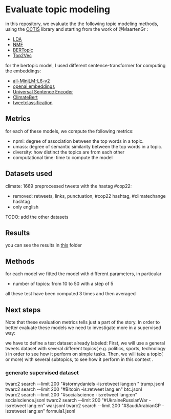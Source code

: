 # Evaluate topic modeling

in this repository, we evaluate the the following topic modeling methods, using the [OCTIS](https://github.com/MIND-Lab/OCTIS) library and starting from the work of @MaartenGr :

- [LDA](https://www.jmlr.org/papers/volume3/blei03a/blei03a.pdf)
- [NMF](https://papers.nips.cc/paper/1861-algorithms-for-non-negative-matrix-factorization)
- [BERTopic](https://arxiv.org/abs/2203.05794)
- [Top2Vec](https://arxiv.org/abs/2008.09470)

for the bertopic model, I used different sentence-transformer for computing the embeddings:

- [all-MiniLM-L6-v2](https://huggingface.co/sentence-transformers/all-MiniLM-L6-v2)
- [openai embeddings](https://platform.openai.com/docs/guides/embeddings/what-are-embeddings])
- [Universal Sentence Encoder](https://tfhub.dev/google/universal-sentence-encoder/4)
- [ClimateBert](https://huggingface.co/climatebert/distilroberta-base-climate-f)
- [tweetclassification](https://huggingface.co/louisbetsch/tweetclassification-bf-model)
  

## Metrics 
for each of these models, we compute the following metrics:
- npmi: degree of association between the top words in a topic.
- umass: degree of semantic similarity between the top words in a topic.
- diversity: how distinct the topics are from each other
- computational time: time to compute the model


## Datasets used

climate: 1669 preprocessed tweets with the hastag #cop22:
- removed: retweets, links, punctuation, #cop22 hashtag, #climatechange hashtag
- only english 

TODO: add the other datasets

## Results
you can see the results in [this](https://github.com/alessiogandelli/BERTopic_evaluation/tree/main/myresults) folder

## Methods 
for each model we fitted the model with different parameters, in particular
- number of topics: from 10 to 50 with a step of 5 

all these test have been computed 3 times and then averaged


## Next steps
Note that these evaluation metrics tells just a part of the story.
In order to better evaluate these models we need to investigate more in a supervised way:

we have to define a test dataset already labeled: 
First, we will use a general tweets dataset with several different topics( e.g. politics, sports, technology ) in order to see how it perform on simple tasks. 
Then, we will take a topic( or more) with several subtopics, to see how it perform in this context .


### generate supervised dataset

twarc2 search --limit 200 "#stormydaniels -is:retweet lang:en " trump.jsonl
twarc2 search --limit 200 "#Bitcoin -is:retweet lang:en" btc.jsonl  
twarc2 search --limit 200 "#socialscience -is:retweet lang:en" socialscience.jsonl
twarc2 search --limit 200 "#UkraineRussianWar -is:retweet lang:en" war.jsonl
twarc2 search --limit 200 "#SaudiArabianGP -is:retweet lang:en" formula1.jsonl 